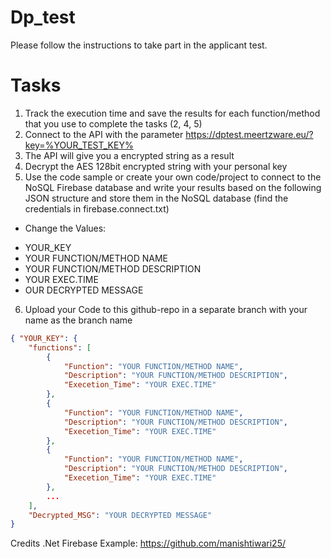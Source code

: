 # Dp_test
Please follow the instructions to take part in the applicant test.

# Tasks

1) Track the execution time and save the results for each function/method that you use to complete the tasks (2, 4, 5)
2) Connect to the API with the parameter https://dptest.meertzware.eu/?key=%YOUR_TEST_KEY%
3) The API will give you a encrypted string as a result
4) Decrypt the AES 128bit encrypted string with your personal key
5) Use the code sample or create your own code/project to connect to the NoSQL Firebase database and write your results based on the following JSON structure and store them in the NoSQL database (find the credentials in firebase.connect.txt)
 - Change the Values: 
  * YOUR_KEY
  * YOUR FUNCTION/METHOD NAME
  * YOUR FUNCTION/METHOD DESCRIPTION
  * YOUR EXEC.TIME
  * OUR DECRYPTED MESSAGE
6) Upload your Code to this github-repo in a separate branch with your name as the branch name

```json
{ "YOUR_KEY": { 
    "functions": [ 
        { 
            "Function": "YOUR FUNCTION/METHOD NAME",
            "Description": "YOUR FUNCTION/METHOD DESCRIPTION",
            "Execetion_Time": "YOUR EXEC.TIME" 
        }, 
        { 
            "Function": "YOUR FUNCTION/METHOD NAME",
            "Description": "YOUR FUNCTION/METHOD DESCRIPTION",
            "Execetion_Time": "YOUR EXEC.TIME" 
        },
        { 
            "Function": "YOUR FUNCTION/METHOD NAME",
            "Description": "YOUR FUNCTION/METHOD DESCRIPTION",
            "Execetion_Time": "YOUR EXEC.TIME" 
        },
        ...
    ],
    "Decrypted_MSG": "YOUR DECRYPTED MESSAGE"
}
```

Credits .Net Firebase Example: https://github.com/manishtiwari25/
